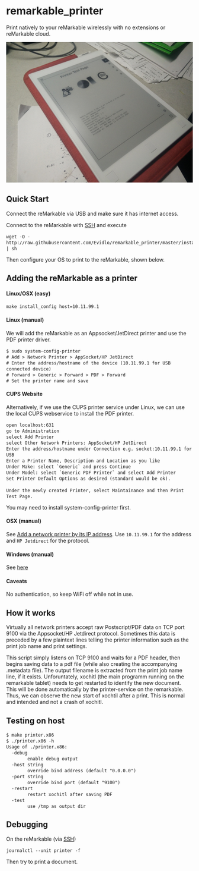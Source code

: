 # remarkable_printer

Print natively to your reMarkable wirelessly with no extensions or reMarkable cloud.

![](img.jpg)

## Quick Start

Connect the reMarkable via USB and make sure it has internet access.

Connect to the reMarkable with [SSH](https://remarkable.guide/guide/access/ssh.html) and execute

    wget -O - http://raw.githubusercontent.com/Evidlo/remarkable_printer/master/install.sh | sh
    
Then configure your OS to print to the reMarkable, shown below.
    
## Adding the reMarkable as a printer

#### Linux/OSX (easy)

    make install_config host=10.11.99.1

#### Linux (manual)

We will add the reMarkable as an Appsocket/JetDirect printer and use the PDF printer driver.

    $ sudo system-config-printer
    # Add > Network Printer > AppSocket/HP JetDirect
    # Enter the address/hostname of the device (10.11.99.1 for USB connected device)
    # Forward > Generic > Forward > PDF > Forward
    # Set the printer name and save

#### CUPS Website

Alternatively, if we use the CUPS printer service under Linux, we can use the local CUPS webservice to install the PDF printer. 

    open localhost:631
    go to Administration
    select Add Printer
    select Other Network Printers: AppSocket/HP JetDirect
    Enter the address/hostname under Connection e.g. socket:10.11.99.1 for USB
    Enter a Printer Name, Description and Location as you like
    Under Make: select `Generic` and press Continue
    Under Model: select `Generic PDF Printer` and select Add Printer
    Set Printer Default Options as desired (standard would be ok).
    
    Under the newly created Printer, select Maintainance and then Print Test Page.      
    
You may need to install system-config-printer first.
    
#### OSX (manual)

See [Add a network printer by its IP address](https://support.apple.com/guide/mac-help/add-a-printer-on-mac-mh14004/mac).  Use `10.11.99.1` for the address and `HP Jetdirect` for the protocol.

#### Windows (manual)

See [here](https://github.com/Evidlo/remarkable_printer/wiki/Windows-Setup)

#### Caveats

No authentication, so keep WiFi off while not in use.

## How it works

Virtually all network printers accept raw Postscript/PDF data on TCP port 9100 via the Appsocket/HP Jetdirect protocol.  Sometimes this data is preceded by a few plaintext lines telling the printer information such as the print job name and print settings.

This script simply listens on TCP 9100 and waits for a PDF header, then begins saving data to a pdf file (while also creating the accompanying .metadata file).  The output filename is extracted from the print job name line, if it exists.
Unforuntately, xochitl (the main programm running on the remarkable tablet) needs to get restarted to identify the new document. This will be done automatically by the printer-service on the remarkable. Thus, we can observe the new start of xochtil after a print. This is normal and intended and not a crash of xochitl.

## Testing on host

    $ make printer.x86
    $ ./printer.x86 -h
    Usage of ./printer.x86:
      -debug
            enable debug output
      -host string
            override bind address (default "0.0.0.0")
      -port string
            override bind port (default "9100")
      -restart
            restart xochitl after saving PDF
      -test
            use /tmp as output dir

## Debugging

On the reMarkable (via [SSH](https://remarkablewiki.com/tech/ssh))

    journalctl --unit printer -f
    
Then try to print a document.
